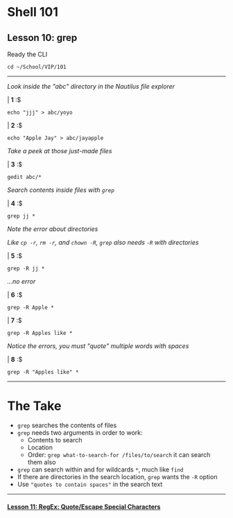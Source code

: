 # Shell 101
## Lesson 10: grep

Ready the CLI

```console
cd ~/School/VIP/101
```

___

*Look inside the "abc" directory in the Nautilus file explorer*

| **1** :$

```console
echo "jjj" > abc/yoyo
```

| **2** :$

```console
echo "Apple Jay" > abc/jayapple
```

*Take a peek at those just-made files*

| **3** :$

```console
gedit abc/*
```

*Search contents inside files with `grep`*

| **4** :$

```console
grep jj *
```

*Note the error about directories*

*Like `cp -r`, `rm -r`, and `chown -R`, `grep` also needs `-R` with directories*

| **5** :$

```console
grep -R jj *
```

*...no error*

| **6** :$

```console
grep -R Apple *
```

| **7** :$

```console
grep -R Apples like *
```

*Notice the errors, you must "quote" multiple words with spaces*

| **8** :$

```console
grep -R "Apples like" *
```

___

# The Take

- `grep` searches the contents of files
- `grep` needs two arguments in order to work:
  - Contents to search
  - Location
  - Order: `grep what-to-search-for /files/to/search`
  it can search them also
- `grep` can search within and for wildcards `*`, much like `find`
- If there are directories in the search location, `grep` wants the `-R` option
- Use `"quotes to contain spaces"` in the search text

___

#### [Lesson 11: RegEx: Quote/Escape Special Characters](https://github.com/inkVerb/vip/blob/master/101/Lesson-11.md)
